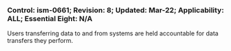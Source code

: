 ### Control: ism-0661; Revision: 8; Updated: Mar-22; Applicability: ALL; Essential Eight: N/A
<p>Users transferring data to and from systems are held accountable for data transfers they perform.</p>